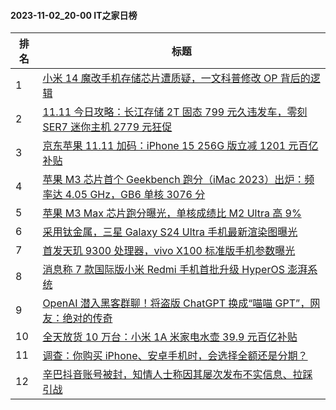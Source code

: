 #### 2023-11-02_20-00  IT之家日榜

| 排名 | 标题|
| --- | ---|
| 1 | [小米 14 魔改手机存储芯片遭质疑，一文科普修改 OP 背后的逻辑](https://www.ithome.com/0/729/390.htm) |
| 2 | [11.11 今日攻略：长江存储 2T 固态 799 元久违发车，零刻 SER7 迷你主机 2779 元狂促](https://www.ithome.com/0/729/406.htm) |
| 3 | [京东苹果 11.11 加码：iPhone 15 256G 版立减 1201 元百亿补贴](https://www.ithome.com/0/729/394.htm) |
| 4 | [苹果 M3 芯片首个 Geekbench 跑分（iMac 2023）出炉：频率达 4.05 GHz，GB6 单核 3076 分](https://www.ithome.com/0/729/384.htm) |
| 5 | [苹果 M3 Max 芯片跑分曝光，单核成绩比 M2 Ultra 高 9%](https://www.ithome.com/0/729/471.htm) |
| 6 | [采用钛金属，三星 Galaxy S24 Ultra 手机最新渲染图曝光](https://www.ithome.com/0/729/484.htm) |
| 7 | [首发天玑 9300 处理器，vivo X100 标准版手机参数曝光](https://www.ithome.com/0/729/472.htm) |
| 8 | [消息称 7 款国际版小米 Redmi 手机首批升级 HyperOS 澎湃系统](https://www.ithome.com/0/729/498.htm) |
| 9 | [OpenAI 潜入黑客群聊！将盗版 ChatGPT 换成“喵喵 GPT”，网友：绝对的传奇](https://www.ithome.com/0/729/405.htm) |
| 10 | [全天放货 10 万台：小米 1A 米家电水壶 39.9 元百亿补贴](https://www.ithome.com/0/729/375.htm) |
| 11 | [调查：你购买 iPhone、安卓手机时，会选择全额还是分期？](https://www.ithome.com/0/729/417.htm) |
| 12 | [辛巴抖音账号被封，知情人士称因其屡次发布不实信息、拉踩引战](https://www.ithome.com/0/729/542.htm) |
